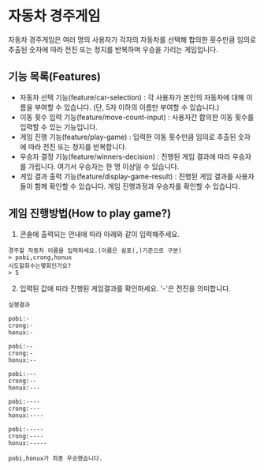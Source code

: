 # 자동차 경주게임

자동차 경주게임은 여러 명의 사용자가 각자의 자동차를 선택해 합의한 횟수만큼 임의로 추출된 숫자에 
따라 전진 또는 정지를 반복하며 우승을 가리는 게임입니다.

## 기능 목록(Features)

* 자동차 선택 기능(feature/car-selection) : 각 사용자가 본인의 자동차에 대해 이름을 부여할 
수 있습니다. (단, 5자 이하의 이름만 부여할 수 있습니다.)
* 이동 횟수 입력 기능(feature/move-count-input) : 사용자간 합의한 이동 횟수를 입력할 수 
있는 기능입니다.
* 게임 진행 기능(feature/play-game) : 입력한 이동 횟수만큼 임의로 추출된 숫자에 따라 전진 
또는 정지를 반복합니다.
* 우승자 결정 기능(feature/winners-decision) : 진행된 게임 결과에 따라 우승자를 가립니다. 
여기서 우승자는 한 명 이상일 수 있습니다.
* 게임 결과 출력 기능(feature/display-game-result) : 진행된 게임 결과를 사용자들이 함께 
확인할 수 있습니다. 게임 진행과정과 우승자를 확인할 수 있습니다.

## 게임 진행방법(How to play game?)

1) 콘솔에 출력되는 안내에 따라 아래와 같이 입력해주세요.

```
경주할 자동차 이름을 입력하세요.(이름은 쉼표(,)기준으로 구분)
> pobi,crong,honux
시도할회수는몇회인가요?
> 5
```

2) 입력된 값에 따라 진행된 게임결과를 확인하세요. '-'은 전진을 의미합니다.

```
실행결과

pobi:-
crong:-
honux:-

pobi:--
crong:-
honux:--

pobi:---
crong:--
honux:---

pobi:----
crong:---
honux:----

pobi:-----
crong:----
honux:-----

pobi,honux가 최종 우승했습니다.
```